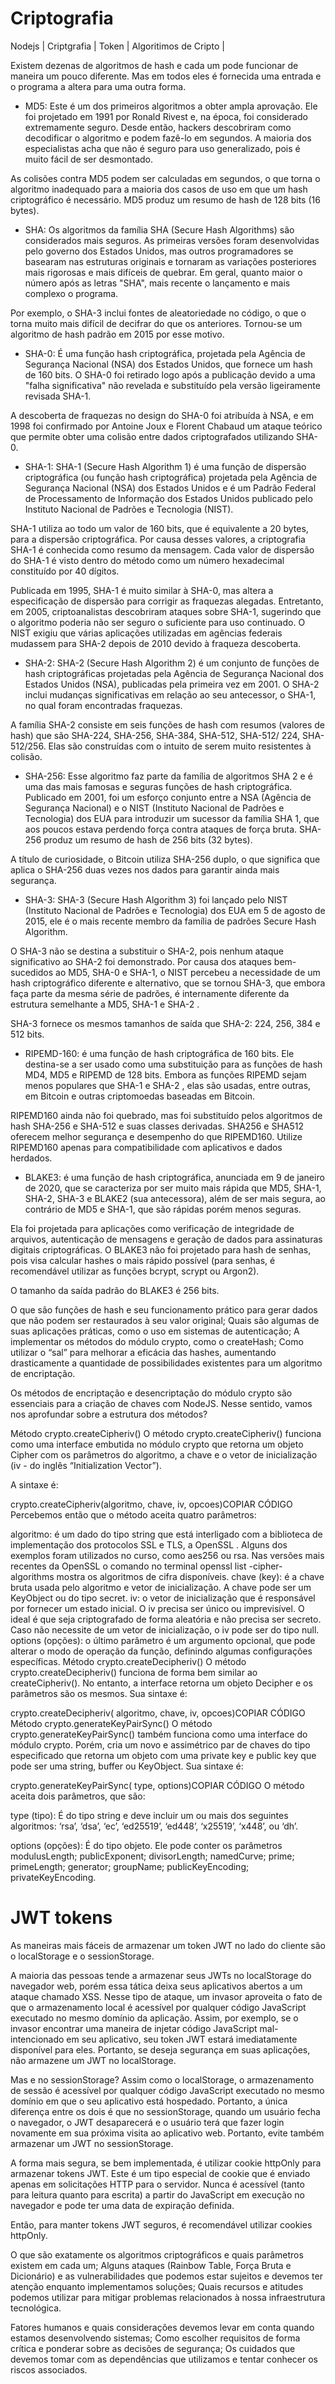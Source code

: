 # Criptografia
Nodejs | Criptgrafia | Token | Algoritimos de Cripto |


Existem dezenas de algoritmos de hash e cada um pode funcionar de maneira um pouco diferente. Mas em todos eles é fornecida uma entrada e o programa a altera para uma outra forma.

- MD5: Este é um dos primeiros algoritmos a obter ampla aprovação. Ele foi projetado em 1991 por Ronald Rivest e, na época, foi considerado extremamente seguro. Desde então, hackers descobriram como decodificar o algoritmo e podem fazê-lo em segundos. A maioria dos especialistas acha que não é seguro para uso generalizado, pois é muito fácil de ser desmontado.

As colisões contra MD5 podem ser calculadas em segundos, o que torna o algoritmo inadequado para a maioria dos casos de uso em que um hash criptográfico é necessário. MD5 produz um resumo de hash de 128 bits (16 bytes).

- SHA: Os algoritmos da família SHA (Secure Hash Algorithms) são considerados mais seguros. As primeiras versões foram desenvolvidas pelo governo dos Estados Unidos, mas outros programadores se basearam nas estruturas originais e tornaram as variações posteriores mais rigorosas e mais difíceis de quebrar. Em geral, quanto maior o número após as letras "SHA", mais recente o lançamento e mais complexo o programa.

Por exemplo, o SHA-3 inclui fontes de aleatoriedade no código, o que o torna muito mais difícil de decifrar do que os anteriores. Tornou-se um algoritmo de hash padrão em 2015 por esse motivo.

- SHA-0: É uma função hash criptográfica, projetada pela Agência de Segurança Nacional (NSA) dos Estados Unidos, que fornece um hash de 160 bits. O SHA-0 foi retirado logo após a publicação devido a uma "falha significativa" não revelada e substituído pela versão ligeiramente revisada SHA-1.

A descoberta de fraquezas no design do SHA-0 foi atribuída à NSA, e em 1998 foi confirmado por Antoine Joux e Florent Chabaud um ataque teórico que permite obter uma colisão entre dados criptografados utilizando SHA-0.

- SHA-1: SHA-1 (Secure Hash Algorithm 1) é uma função de dispersão criptográfica (ou função hash criptográfica) projetada pela Agência de Segurança Nacional (NSA) dos Estados Unidos e é um Padrão Federal de Processamento de Informação dos Estados Unidos publicado pelo Instituto Nacional de Padrões e Tecnologia (NIST).

SHA-1 utiliza ao todo um valor de 160 bits, que é equivalente a 20 bytes, para a dispersão criptográfica. Por causa desses valores, a criptografia SHA-1 é conhecida como resumo da mensagem. Cada valor de dispersão do SHA-1 é visto dentro do método como um número hexadecimal constituído por 40 dígitos.

Publicada em 1995, SHA-1 é muito similar à SHA-0, mas altera a especificação de dispersão para corrigir as fraquezas alegadas. Entretanto, em 2005, criptoanalistas descobriram ataques sobre SHA-1, sugerindo que o algoritmo poderia não ser seguro o suficiente para uso continuado. O NIST exigiu que várias aplicações utilizadas em agências federais mudassem para SHA-2 depois de 2010 devido à fraqueza descoberta.

- SHA-2: SHA-2 (Secure Hash Algorithm 2) é um conjunto de funções de hash criptográficas projetadas pela Agência de Segurança Nacional dos Estados Unidos (NSA), publicadas pela primeira vez em 2001. O SHA-2 inclui mudanças significativas em relação ao seu antecessor, o SHA-1, no qual foram encontradas fraquezas.

A família SHA-2 consiste em seis funções de hash com resumos (valores de hash) que são SHA-224, SHA-256, SHA-384, SHA-512, SHA-512/ 224, SHA-512/256. Elas são construídas com o intuito de serem muito resistentes à colisão.

- SHA-256: Esse algoritmo faz parte da família de algoritmos SHA 2 e é uma das mais famosas e seguras funções de hash criptográfica. Publicado em 2001, foi um esforço conjunto entre a NSA (Agência de Segurança Nacional) e o NIST (Instituto Nacional de Padrões e Tecnologia) dos EUA para introduzir um sucessor da família SHA 1, que aos poucos estava perdendo força contra ataques de força bruta. SHA-256 produz um resumo de hash de 256 bits (32 bytes).

A título de curiosidade, o Bitcoin utiliza SHA-256 duplo, o que significa que aplica o SHA-256 duas vezes nos dados para garantir ainda mais segurança.

- SHA-3: SHA-3 (Secure Hash Algorithm 3) foi lançado pelo NIST (Instituto Nacional de Padrões e Tecnologia) dos EUA em 5 de agosto de 2015, ele é o mais recente membro da família de padrões Secure Hash Algorithm.

O SHA-3 não se destina a substituir o SHA-2, pois nenhum ataque significativo ao SHA-2 foi demonstrado. Por causa dos ataques bem-sucedidos ao MD5, SHA-0 e SHA-1, o NIST percebeu a necessidade de um hash criptográfico diferente e alternativo, que se tornou SHA-3, que embora faça parte da mesma série de padrões, é internamente diferente da estrutura semelhante a MD5, SHA-1 e SHA-2 .

SHA-3 fornece os mesmos tamanhos de saída que SHA-2: 224, 256, 384 e 512 bits.

- RIPEMD-160: é uma função de hash criptográfica de 160 bits. Ele destina-se a ser usado como uma substituição para as funções de hash MD4, MD5 e RIPEMD de 128 bits. Embora as funções RIPEMD sejam menos populares que SHA-1 e SHA-2 , elas são usadas, entre outras, em Bitcoin e outras criptomoedas baseadas em Bitcoin.

RIPEMD160 ainda não foi quebrado, mas foi substituído pelos algoritmos de hash SHA-256 e SHA-512 e suas classes derivadas. SHA256 e SHA512 oferecem melhor segurança e desempenho do que RIPEMD160. Utilize RIPEMD160 apenas para compatibilidade com aplicativos e dados herdados.

- BLAKE3: é uma função de hash criptográfica, anunciada em 9 de janeiro de 2020, que se caracteriza por ser muito mais rápida que MD5, SHA-1, SHA-2, SHA-3 e BLAKE2 (sua antecessora), além de ser mais segura, ao contrário de MD5 e SHA-1, que são rápidas porém menos seguras.

Ela foi projetada para aplicações como verificação de integridade de arquivos, autenticação de mensagens e geração de dados para assinaturas digitais criptográficas. O BLAKE3 não foi projetado para hash de senhas, pois visa calcular hashes o mais rápido possível (para senhas, é recomendável utilizar as funções bcrypt, scrypt ou Argon2).

O tamanho da saída padrão do BLAKE3 é 256 bits.


O que são funções de hash e seu funcionamento prático para gerar dados que não podem ser restaurados à seu valor original;
Quais são algumas de suas aplicações práticas, como o uso em sistemas de autenticação;
A implementar os métodos do módulo crypto, como o createHash;
Como utilizar o “sal” para melhorar a eficácia das hashes, aumentando drasticamente a quantidade de possibilidades existentes para um algoritmo de encriptação.

Os métodos de encriptação e desencriptação do módulo crypto são essenciais para a criação de chaves com NodeJS. Nesse sentido, vamos nos aprofundar sobre a estrutura dos métodos?

Método crypto.createCipheriv()
O método crypto.createCipheriv() funciona como uma interface embutida no módulo crypto que retorna um objeto Cipher com os parâmetros do algoritmo, a chave e o vetor de inicialização (iv - do inglês “Initialization Vector”).

A sintaxe é:

crypto.createCipheriv(algoritmo, chave, iv, opcoes)COPIAR CÓDIGO
Percebemos então que o método aceita quatro parâmetros:

algoritmo: é um dado do tipo string que está interligado com a biblioteca de implementação dos protocolos SSL e TLS, a OpenSSL . Alguns dos exemplos foram utilizados no curso, como aes256 ou rsa. Nas versões mais recentes da OpenSSL o comando no terminal openssl list -cipher-algorithms mostra os algoritmos de cifra disponíveis.
chave (key): é a chave bruta usada pelo algoritmo e vetor de inicialização. A chave pode ser um KeyObject ou do tipo secret.
iv: o vetor de inicialização que é responsável por fornecer um estado inicial. O iv precisa ser único ou imprevisível. O ideal é que seja criptografado de forma aleatória e não precisa ser secreto. Caso não necessite de um vetor de inicialização, o iv pode ser do tipo null.
options (opções): o último parâmetro é um argumento opcional, que pode alterar o modo de operação da função, definindo algumas configurações específicas.
Método crypto.createDecipheriv()
O método crypto.createDecipheriv() funciona de forma bem similar ao createCipheriv(). No entanto, a interface retorna um objeto Decipher e os parâmetros são os mesmos. Sua sintaxe é:

crypto.createDecipheriv( algoritmo, chave, iv, opcoes)COPIAR CÓDIGO
Método crypto.generateKeyPairSync()
O método crypto.generateKeyPairSync() também funciona como uma interface do módulo crypto. Porém, cria um novo e assimétrico par de chaves do tipo especificado que retorna um objeto com uma private key e public key que pode ser uma string, buffer ou KeyObject. Sua sintaxe é:

crypto.generateKeyPairSync( type, options)COPIAR CÓDIGO
O método aceita dois parâmetros, que são:

type (tipo): É do tipo string e deve incluir um ou mais dos seguintes algoritmos: ‘rsa’, ‘dsa’, ‘ec’, ‘ed25519’, ‘ed448’, ‘x25519’, ‘x448’, ou ‘dh’.

options (opções): É do tipo objeto. Ele pode conter os parâmetros modulusLength; publicExponent; divisorLength; namedCurve; prime; primeLength; generator; groupName; publicKeyEncoding; privateKeyEncoding.


# JWT tokens

As maneiras mais fáceis de armazenar um token JWT no lado do cliente são o localStorage e o sessionStorage.

A maioria das pessoas tende a armazenar seus JWTs no localStorage do navegador web, porém essa tática deixa seus aplicativos abertos a um ataque chamado XSS. Nesse tipo de ataque, um invasor aproveita o fato de que o armazenamento local é acessível por qualquer código JavaScript executado no mesmo domínio da aplicação. Assim, por exemplo, se o invasor encontrar uma maneira de injetar código JavaScript mal-intencionado em seu aplicativo, seu token JWT estará imediatamente disponível para eles. Portanto, se deseja segurança em suas aplicações, não armazene um JWT no localStorage.

Mas e no sessionStorage? Assim como o localStorage, o armazenamento de sessão é acessível por qualquer código JavaScript executado no mesmo domínio em que o seu aplicativo está hospedado. Portanto, a única diferença entre os dois é que no sessionStorage, quando um usuário fecha o navegador, o JWT desaparecerá e o usuário terá que fazer login novamente em sua próxima visita ao aplicativo web. Portanto, evite também armazenar um JWT no sessionStorage.

A forma mais segura, se bem implementada, é utilizar cookie httpOnly para armazenar tokens JWT. Este é um tipo especial de cookie que é enviado apenas em solicitações HTTP para o servidor. Nunca é acessível (tanto para leitura quanto para escrita) a partir do JavaScript em execução no navegador e pode ter uma data de expiração definida.

Então, para manter tokens JWT seguros, é recomendável utilizar cookies httpOnly.


O que são exatamente os algoritmos criptográficos e quais parâmetros existem em cada um;
Alguns ataques (Rainbow Table, Força Bruta e Dicionário) e as vulnerabilidades que podemos estar sujeitos e devemos ter atenção enquanto implementamos soluções;
Quais recursos e atitudes podemos utilizar para mitigar problemas relacionados à nossa infraestrutura tecnológica.

Fatores humanos e quais considerações devemos levar em conta quando estamos desenvolvendo sistemas;
Como escolher requisitos de forma crítica e ponderar sobre as decisões de segurança;
Os cuidados que devemos tomar com as dependências que utilizamos e tentar conhecer os riscos associados.